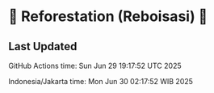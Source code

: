 
# 🌳 Reforestation (Reboisasi) 🌲

## Last Updated

GitHub Actions time: Sun Jun 29 19:17:52 UTC 2025

Indonesia/Jakarta time: Mon Jun 30 02:17:52 WIB 2025
